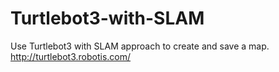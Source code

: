 # Turtlebot3-with-SLAM
Use Turtlebot3 with SLAM approach to create and save a map.
http://turtlebot3.robotis.com/
